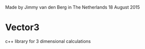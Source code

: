 Made by Jimmy van den Berg in The Netherlands
18 August 2015

# Vector3
c++ library for 3 dimensional calculations
